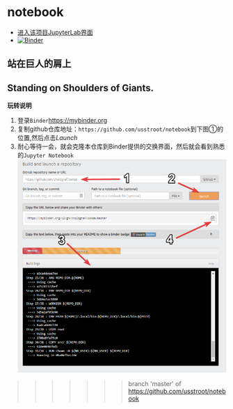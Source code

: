 
# notebook
- [进入该项目JupyterLab界面](https://mybinder.org/v2/gh/usstroot/notebook/master?urlpath=lab)
- [![Binder](https://mybinder.org/badge_logo.svg)](https://mybinder.org/v2/gh/usstroot/notebook/master)

## 站在巨人的肩上
## Standing on Shoulders of Giants.

**玩转说明**
1. 登录`Binder`https://mybinder.org
2. 复制github仓库地址：`https://github.com/usstroot/notebook`到下图①的位置,然后点击*Launch*
3. 耐心等待一会，就会克隆本仓库到Binder提供的交换界面，然后就会看到熟悉的`Jupyter Notebook`
![image](https://github.com/usstroot/notebook/blob/master/img/mybinder-ui-start.png)
>>>>>>> branch 'master' of https://github.com/usstroot/notebook
